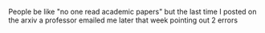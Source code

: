 People be like "no one read academic papers" but the last time I posted on the arxiv a professor emailed me later that week pointing out 2 errors

